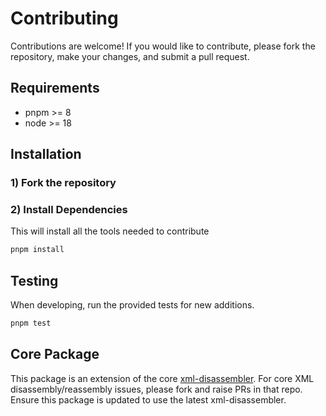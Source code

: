 # Contributing

Contributions are welcome! If you would like to contribute, please fork the repository, make your changes, and submit a pull request.

## Requirements

- pnpm >= 8
- node >= 18

## Installation

### 1) Fork the repository

### 2) Install Dependencies

This will install all the tools needed to contribute

```bash
pnpm install
```

## Testing

When developing, run the provided tests for new additions.

```bash
pnpm test
```

## Core Package

This package is an extension of the core [xml-disassembler](https://github.com/mcarvin8/xml-disassembler). For core XML disassembly/reassembly issues, please fork and raise PRs in that repo. Ensure this package is updated to use the latest xml-disassembler.

